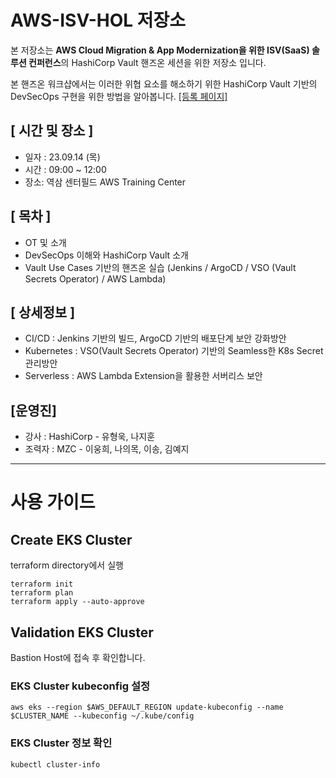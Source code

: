 # AWS-ISV-HOL 저장소
본 저장소는 **AWS Cloud Migration & App Modernization을 위한 ISV(SaaS) 솔루션 컨퍼런스**의 HashiCorp Vault 핸즈온 세션을 위한 저장소 입니다.

본 핸즈온 워크샵에서는 이러한 위협 요소를 해소하기 위한 HashiCorp Vault 기반의 DevSecOps 구현을 위한 방법을 알아봅니다. [[등록 페이지]](https://events.hashicorp.com/0914hashicorpworkshop)

## **[ 시간 및 장소 ]**
- 일자 : 23.09.14 (목)
- 시간 : 09:00 ~ 12:00
- 장소: 역삼 센터필드 AWS Training Center 

## **[ 목차 ]**
- OT 및 소개
- DevSecOps 이해와 HashiCorp Vault 소개
- Vault Use Cases 기반의 핸즈온 실습 (Jenkins / ArgoCD / VSO (Vault Secrets Operator) / AWS Lambda)

## **[ 상세정보 ]**
- CI/CD : Jenkins 기반의 빌드, ArgoCD 기반의 배포단계 보안 강화방안
- Kubernetes : VSO(Vault Secrets Operator) 기반의 Seamless한 K8s Secret 관리방안
- Serverless : AWS Lambda Extension을 활용한 서버리스 보안

## **[운영진]**
- 강사 : HashiCorp - 유형욱, 나지훈
- 조력자 : MZC - 이웅희, 나의목, 이송, 김예지

---

# 사용 가이드

## Create EKS Cluster

terraform directory에서 실행

```
terraform init
terraform plan
terraform apply --auto-approve
```

## Validation EKS Cluster

Bastion Host에 접속 후 확인합니다.

### EKS Cluster kubeconfig 설정
```
aws eks --region $AWS_DEFAULT_REGION update-kubeconfig --name $CLUSTER_NAME --kubeconfig ~/.kube/config
```

### EKS Cluster 정보 확인
```
kubectl cluster-info
```